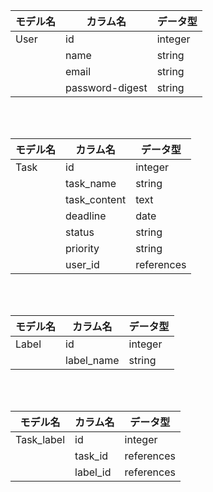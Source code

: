 | モデル名 	 | カラム名        	   | データ型 	|
|----------	|-----------------	|----------	|
| User     	| id              	| integer  	|
|          	| name            	| string   	|
|          	| email           	| string   	|
|          	| password-digest 	| string   	|

<br>
<br>

| モデル名 	 | カラム名        	   | データ型 	|
|----------	|-----------------	|----------	|
| Task     	| id              	| integer  	|
|          	| task_name         | string   	|
|          	| task_content      | text    	|
|          	| deadline        	| date   	|
|          	| status            | string   	|
|          	| priority          | string   	|
|          	| user_id         	| references|

<br>
<br>

| モデル名 	 | カラム名        	   | データ型 	|
|----------	|-----------------	|----------	|
| Label     | id              	| integer  	|
|          	| label_name        | string   	|

<br>
<br>

| モデル名 	 | カラム名        	   | データ型 	|
|----------	|-----------------	|----------	|
|Task_label | id              	| integer  	|
|          	| task_id           | references|
|          	| label_id          | references|